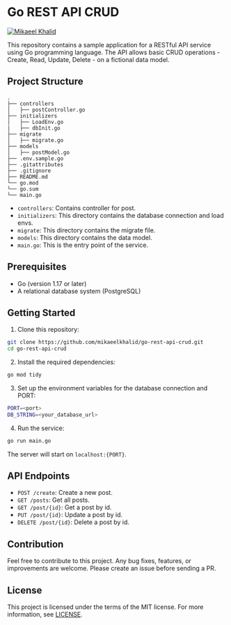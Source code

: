 # Go REST API CRUD

[![Mikaeel Khalid](https://badgen.now.sh/badge/by/mikaeelkhalid/purple)](https://github.com/mikaeelkhalid)

This repository contains a sample application for a RESTful API service using Go programming language. The API allows basic CRUD operations - Create, Read, Update, Delete - on a fictional data model.

## Project Structure

```
.
├── controllers
│   ├── postController.go
├── initializers
│   ├── LoadEnv.go
|   ├── dbInit.go
├── migrate
│   ├── migrate.go
├── models
│   ├── postModel.go
├── .env.sample.go
├── .gitattributes
├── .gitignore
├── README.md
└── go.mod
└── go.sum
└── main.go
```

- `controllers`: Contains controller for post.
- `initializers`: This directory contains the database connection and load envs.
- `migrate`: This directory contains the migrate file.
- `models`: This directory contains the data model.
- `main.go`: This is the entry point of the service.

## Prerequisites

- Go (version 1.17 or later)
- A relational database system (PostgreSQL)

## Getting Started

1. Clone this repository:

```bash
git clone https://github.com/mikaeelkhalid/go-rest-api-crud.git
cd go-rest-api-crud
```

2. Install the required dependencies:

```bash
go mod tidy
```

3. Set up the environment variables for the database connection and PORT:

```bash
PORT=<port>
DB_STRING=<your_database_url>
```

4. Run the service:

```bash
go run main.go
```

The server will start on `localhost:{PORT}`.

## API Endpoints

- `POST /create`: Create a new post.
- `GET /posts`: Get all posts.
- `GET /post/{id}`: Get a post by id.
- `PUT /post/{id}`: Update a post by id.
- `DELETE /post/{id}`: Delete a post by id.

## Contribution

Feel free to contribute to this project. Any bug fixes, features, or improvements are welcome. Please create an issue before sending a PR.

## License

This project is licensed under the terms of the MIT license. For more information, see [LICENSE](LICENSE).
